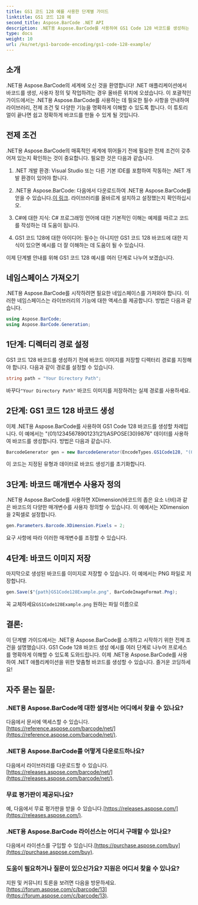 ```yaml
---
title: GS1 코드 128 예를 사용한 단계별 가이드
linktitle: GS1 코드 128 예
second_title: Aspose.BarCode .NET API
description: .NET용 Aspose.BarCode를 사용하여 GS1 Code 128 바코드를 생성하는 방법을 알아보세요. C#에서 바코드 생성을 위한 단계별 가이드입니다. 지금 시작하세요!
type: docs
weight: 10
url: /ko/net/gs1-barcode-encoding/gs1-code-128-example/
---
```


## 소개

.NET용 Aspose.BarCode의 세계에 오신 것을 환영합니다! .NET 애플리케이션에서 바코드를 생성, 사용자 정의 및 작업하려는 경우 올바른 위치에 오셨습니다. 이 포괄적인 가이드에서는 .NET용 Aspose.BarCode를 사용하는 데 필요한 필수 사항을 안내하여 라이브러리, 전제 조건 및 다양한 기능을 명확하게 이해할 수 있도록 합니다. 이 튜토리얼이 끝나면 쉽고 정확하게 바코드를 만들 수 있게 될 것입니다.

## 전제 조건
.NET용 Aspose.BarCode의 매혹적인 세계에 뛰어들기 전에 필요한 전제 조건이 갖추어져 있는지 확인하는 것이 중요합니다. 필요한 것은 다음과 같습니다.

1. .NET 개발 환경: Visual Studio 또는 다른 기본 IDE를 포함하여 작동하는 .NET 개발 환경이 있어야 합니다.

2.  .NET용 Aspose.BarCode: 다음에서 다운로드하여 .NET용 Aspose.BarCode를 얻을 수 있습니다.[이 링크](https://releases.aspose.com/barcode/net/). 라이브러리를 올바르게 설치하고 설정했는지 확인하십시오.

3. C#에 대한 지식: C# 프로그래밍 언어에 대한 기본적인 이해는 예제를 따르고 코드를 작성하는 데 도움이 됩니다.

4. GS1 코드 128에 대한 아이디어: 필수는 아니지만 GS1 코드 128 바코드에 대한 지식이 있으면 예시를 더 잘 이해하는 데 도움이 될 수 있습니다.

이제 단계별 안내를 위해 GS1 코드 128 예시를 여러 단계로 나누어 보겠습니다.

## 네임스페이스 가져오기
.NET용 Aspose.BarCode를 시작하려면 필요한 네임스페이스를 가져와야 합니다. 이러한 네임스페이스는 라이브러리의 기능에 대한 액세스를 제공합니다. 방법은 다음과 같습니다.

```csharp
using Aspose.BarCode;
using Aspose.BarCode.Generation;
```

## 1단계: 디렉터리 경로 설정
GS1 코드 128 바코드를 생성하기 전에 바코드 이미지를 저장할 디렉터리 경로를 지정해야 합니다. 다음과 같이 경로를 설정할 수 있습니다.

```csharp
string path = "Your Directory Path";
```

 바꾸다`"Your Directory Path"` 바코드 이미지를 저장하려는 실제 경로를 사용하세요.

## 2단계: GS1 코드 128 바코드 생성
이제 .NET용 Aspose.BarCode를 사용하여 GS1 Code 128 바코드를 생성할 차례입니다. 이 예에서는 "(01)12345678901231(21)ASPOSE(30)9876" 데이터를 사용하여 바코드를 생성합니다. 방법은 다음과 같습니다.

```csharp
BarcodeGenerator gen = new BarcodeGenerator(EncodeTypes.GS1Code128, "(01)12345678901231(21)ASPOSE(30)9876");
```

이 코드는 지정된 유형과 데이터로 바코드 생성기를 초기화합니다.

## 3단계: 바코드 매개변수 사용자 정의
.NET용 Aspose.BarCode를 사용하면 XDimension(바코드의 좁은 요소 너비)과 같은 바코드의 다양한 매개변수를 사용자 정의할 수 있습니다. 이 예에서는 XDimension을 2픽셀로 설정합니다.

```csharp
gen.Parameters.Barcode.XDimension.Pixels = 2;
```

요구 사항에 따라 이러한 매개변수를 조정할 수 있습니다.

## 4단계: 바코드 이미지 저장
마지막으로 생성된 바코드를 이미지로 저장할 수 있습니다. 이 예에서는 PNG 파일로 저장합니다.

```csharp
gen.Save($"{path}GS1Code128Example.png", BarCodeImageFormat.Png);
```

 꼭 교체하세요`GS1Code128Example.png` 원하는 파일 이름으로

## 결론:
이 단계별 가이드에서는 .NET용 Aspose.BarCode를 소개하고 시작하기 위한 전제 조건을 설명했습니다. GS1 Code 128 바코드 생성 예시를 여러 단계로 나누어 프로세스를 명확하게 이해할 수 있도록 도와드립니다. 이제 .NET용 Aspose.BarCode를 사용하여 .NET 애플리케이션을 위한 맞춤형 바코드를 생성할 수 있습니다. 즐거운 코딩하세요!


## 자주 묻는 질문:

### .NET용 Aspose.BarCode에 대한 설명서는 어디에서 찾을 수 있나요?
 다음에서 문서에 액세스할 수 있습니다.[https://reference.aspose.com/barcode/net/](https://reference.aspose.com/barcode/net/).

### .NET용 Aspose.BarCode를 어떻게 다운로드하나요?
 다음에서 라이브러리를 다운로드할 수 있습니다.[https://releases.aspose.com/barcode/net/](https://releases.aspose.com/barcode/net/).

### 무료 평가판이 제공되나요?
 예, 다음에서 무료 평가판을 받을 수 있습니다.[https://releases.aspose.com/](https://releases.aspose.com/).

### .NET용 Aspose.BarCode 라이선스는 어디서 구매할 수 있나요?
 다음에서 라이센스를 구입할 수 있습니다.[https://purchase.aspose.com/buy](https://purchase.aspose.com/buy).

### 도움이 필요하거나 질문이 있으신가요? 지원은 어디서 찾을 수 있나요?
지원 및 커뮤니티 토론을 보려면 다음을 방문하세요.[https://forum.aspose.com/c/barcode/13](https://forum.aspose.com/c/barcode/13).